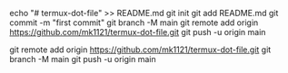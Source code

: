 echo "# termux-dot-file" >> README.md
git init
git add README.md
git commit -m "first commit"
git branch -M main
git remote add origin https://github.com/mk1121/termux-dot-file.git
git push -u origin main

git remote add origin https://github.com/mk1121/termux-dot-file.git
git branch -M main
git push -u origin main
